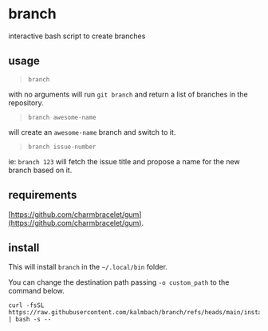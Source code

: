 # branch
interactive bash script to create branches

## usage
> `branch`

with no arguments will run `git branch` and return a list of branches in the repository.

> `branch awesome-name`

will create an `awesome-name` branch and switch to it.

> `branch issue-number`

ie: `branch 123` will fetch the issue title and propose a name for the new branch based on it.

## requirements
[https://github.com/charmbracelet/gum](https://github.com/charmbracelet/gum).

## install
This will install `branch` in the `~/.local/bin` folder.

You can change the destination path passing `-o custom_path` to the command below.
```
curl -fsSL https://raw.githubusercontent.com/kalmbach/branch/refs/heads/main/install.sh | bash -s --
```
